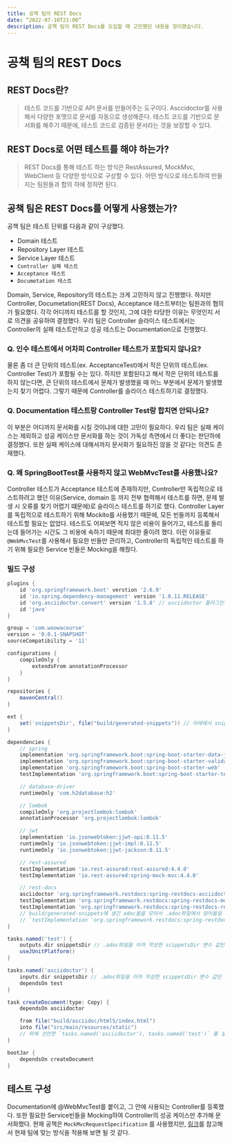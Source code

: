 ```yaml
---
title: 공책 팀의 REST Docs
date: “2022-07-10T21:00”
description: 공책 팀이 REST Docs를 도입할 때 고민했던 내용을 정리했습니다.
---
```


# 공책 팀의 REST Docs

## REST Docs란?

> 테스트 코드를 기반으로 API 문서를 만들어주는 도구이다.
> Asccidoctor를 사용해서 다양한 포맷으로 문서를 자동으로 생성해준다.
> 테스트 코드를 기반으로 문서화를 해주기 때문에, 테스트 코드로 검증된 문서라는 것을 보장할 수 있다.

## REST Docs로 어떤 테스트를 해야 하는가?

> REST Docs를 통해 테스트 하는 방식은 RestAssured, MockMvc, WebClient 등 다양한 방식으로 구상할 수 있다.
> 어떤 방식으로 테스트하여 만들지는 팀원들과 합의 하에 정하면 된다.

## 공책 팀은 REST Docs를 어떻게 사용했는가?

공책 팀은 테스트 단위를 다음과 같이 구상했다.

- Domain 테스트
- Repository Layer 테스트
- Service Layer 테스트
- `Controller 실패 테스트`
- `Acceptance 테스트`
- `Documetation 테스트`

Domain, Service, Repository의 테스트는 크게 고민하지 않고 진행했다.
하지만 Controller, Documetation(REST Docs), Acceptance 테스트부터는 팀원과의 협의가 필요했다.
각각 어디까지 테스트를 할 것인지, 그에 대한 타당한 이유는 무엇인지 서로 의견을 공유하여 결정했다.
우리 팀은 Controller 슬라이스 테스트에서는 Controller의 실패 테스트만하고 성공 테스트는 Documentation으로 진행했다.

### Q. 인수 테스트에서 어차피 Controller 테스트가 포함되지 않나요?

물론 좀 더 큰 단위의 테스트(ex. AcceptanceTest)에서 작은 단위의 테스트(ex. Controller Test)가 포함될 수는 있다. 하지만 포함된다고 해서 작은 단위의 테스트를 하지 않는다면, 큰
단위의 테스트에서 문제가 발생했을 때 어느 부분에서 문제가 발생했는지 찾기 어렵다. 그렇기 때문에 Controller를 슬라이스 테스트하기로 결정했다.

### Q. Documentation 테스트랑 Controller Test랑 합치면 안되나요?

이 부분은 어디까지 문서화를 시킬 것이냐에 대한 고민이 필요하다. 우리 팀은 실패 케이스는 제외하고 성공 케이스만 문서화를 하는 것이 가독성 측면에서 더 좋다는 판단하에 결정했다. 또한 실패 케이스에 대해서까지
문서화가 필요하진 않을 것 같다는 의견도 존재했다.

### Q. 왜 SpringBootTest를 사용하지 않고 WebMvcTest를 사용했나요?

Controller 테스트가 Acceptance 테스트에 존재하지만, Controller만 독립적으로 테스트하려고 했던 이유(Service, domain 등 까지 전부 협력해서 테스트를 하면, 문제 발생 시 오류를 찾기 어렵기
떄문에)로 슬라이스 테스트를 하기로 했다. 
Controller Layer를 독립적으로 테스트하기 위해 Mockito를 사용했기 때문에, 모든 빈들까지 등록해서 테스트할 필요는 없었다. 테스트도 어찌보면 적지 않은 비용이 들어가고, 테스트를 돌리는데 들어가는
시간도 그 비용에 속하기 때문에 최대한 줄이려 했다. 
이런 이유들로 `@WebMvcTest`를 사용해서 필요한 빈들만 관리하고, Controller의 독립적인 테스트를 하기 위해 필요한 Service 빈들은 Mocking을 해줬다. 


### 빌드 구성

```groovy
plugins {
    id 'org.springframework.boot' verstion '2.6.9'
    id 'io.spring.dependency-management' version '1.0.11.RELEASE'
    id 'org.asciidoctor.convert' version '1.5.8' // asciidoctor 플러그인을 적용하는 것이다. HTMl, PDF 등을 포함한 다양한 형식으로 Asciidoctor 문서를 번약하기 위한 플러그인이다.
    id 'java'
}

group = 'com.woowacourse'
version = '0.0.1-SNAPSHOT'
sourceCompatibility = '11'

configurations {
    compileOnly {
        extendsFrom annotationProcessor
    }
}

repositories {
    mavenCentral()
}

ext {
    set('snippetsDir', file("build/generated-snippets")) // 아래에서 snippetsDir라는 변수를 사용하게 되는데, 이 변수를 선언하는 것이다.
}

dependencies {
    // spring
    implementation 'org.springframework.boot:spring-boot-starter-data-jpa'
    implementation 'org.springframework.boot:spring-boot-starter-validation'
    implementation 'org.springframework.boot:spring-boot-starter-web'
    testImplementation 'org.springframework.boot:spring-boot-starter-test'

    // database-driver
    runtimeOnly 'com.h2database:h2'

    // lombok
    compileOnly 'org.projectlombok:lombok'
    annotationProcessor 'org.projectlombok:lombok'

    // jwt
    implementation 'io.jsonwebtoken:jjwt-api:0.11.5'
    runtimeOnly 'io.jsonwebtoken:jjwt-impl:0.11.5'
    runtimeOnly 'io.jsonwebtoken:jjwt-jackson:0.11.5'

    // rest-assured
    testImplementation 'io.rest-assured:rest-assured:4.4.0'
    testImplementation 'io.rest-assured:spring-mock-mvc:4.4.0'

    // rest-docs
    asciidoctor 'org.springframework.restdocs:spring-restdocs-asciidoctor:2.0.5.RELEASE'
    testImplementation 'org.springframework.restdocs:spring-restdocs-mockmvc'
    testImplementation 'org.springframework.restdocs:spring-restdocs-restassured'
    // build/generated-snippets에 생긴 adoc들을 모아서 .adoc파일에서 읽어들일 수 있도록 연동해준다. 이를 통해 최종적으로 .adoc 파일을 HTML로 만들어 export해준다.
    // `testImplementation 'org.springframework.restdocs:spring-restdocs-mockmvc'`은  RestDocs를 사용할 때 mockMVC를 통해서 하기 위해 필요한 것이다. 만약 테스트를 MockMVC로 하지 않고, *`restassured`로 하고 싶다면 다른 것을 선언하면 된다.*
}

tasks.named('test') {
    outputs.dir snippetsDir // .adoc파일을 아까 작성한 scippetsDir 변수 값인 "build/generated-snippets"에 output으로 구성하는 설정이다.
    useJUnitPlatform()
} 

tasks.named('asciidoctor') {
    inputs.dir snippetsDir // .adoc파일을 아까 작성한 scippetsDir 변수 값인 "build/generated-snippets"에 input으로 구성하는 설정이다.
    dependsOn test
}

task createDocument(type: Copy) {
    dependsOn asciidoctor

    from file("build/asciidoc/html5/index.html")
    into file("src/main/resources/static")
    // 위에 선언한 `tasks.named('asciidoctor'), tasks.named('test')` 를 실행한 후, `"build/asciidoc/html5/index.html"` 의 파일을 `src/main/resources/static` 경로로 옮겨 서버에 접속해서 볼 수 있는 형태로 바꿔준다.
}

bootJar {
    dependsOn createDocument
}
```

## 테스트 구성

Documentation에 @WebMvcTest를 붙이고, 그 안에 사용되는 Controller를 등록했다.
또한 필요한 Service빈들을 Mocking하여 Controller의 성공 케이스만 추가해 문서화했다. 현재 공책은 `MockMvcRequestSpecification` 를
사용했지만, [링크](https://docs.spring.io/spring-restdocs/docs/current/reference/html5/)를 참고해서 현재 팀에 맞는 방식을 적용해 보면 될 것 같다.

